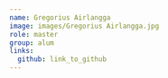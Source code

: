 ```yaml
---
name: Gregorius Airlangga 
image: images/Gregorius Airlangga.jpg 
role: master
group: alum
links:
  github: link_to_github 
---
```

